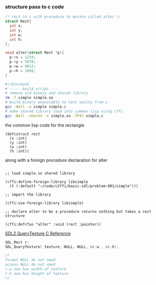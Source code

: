 
### structure pass to c code

```C 
/* rect in c with procedure to mutate called alter */
struct Rect{
  int x;
  int y;
  int w;
  int h;
};

void alter(struct Rect *p){
  p->x = 1234;
  p->y = 5678;
  p->w = 9012;
  p->h = 3456;
}
```

```bash
#!/bin/bash
# ----  build script ---
# remove old binary and shared library
rm -f simple simple.so
# build binary executable to test sanity from c 
gcc -Wall -o simple simple.c
# make shared library load into common lisp using cffi
gcc -Wall -shared -o simple.so -fPIC simple.c
```
the common lisp code for the rectangle 

```common-lisp
(defcstruct rect
  (x :int)
  (y :int)
  (w :int)
  (h :int))
```
along with a foreign procedure declaration for alter
```common-lisp

;; load simple.so shared library 

(cffi:define-foreign-library libsimple
  (t (:default "~/code/c2ffi/basic-sdl/problem-001/simple")))
	
;; import the library

(cffi:use-foreign-library libsimple)

;; declare alter to be a procedure returns nothing but takes a rect structure

(cffi:defcfun "alter" :void (rect :pointer))
```


[SDL2 QueryTexture C Reference](https://wiki.libsdl.org/SDL2/SDL_QueryTexture)

```C
SDL_Rect r;
SDL_QueryTexture( texture, NULL, NULL, &r.w , &r.h);

/* 
format NULL do not need
access NULL do not need
r.w now has width of texture
r.h now has height of texture
*/
```


